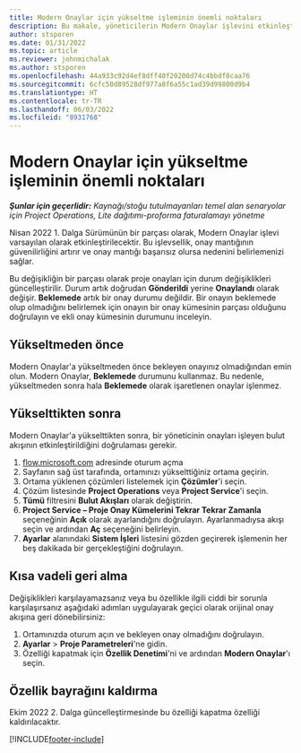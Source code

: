 ```yaml
---
title: Modern Onaylar için yükseltme işleminin önemli noktaları
description: Bu makale, yöneticilerin Modern Onaylar işlevini etkinleştirirken dikkate alması gereken noktaları kapsamaktadır.
author: stsporen
ms.date: 01/31/2022
ms.topic: article
ms.reviewer: johnmichalak
ms.author: stsporen
ms.openlocfilehash: 44a933c92d4ef8dff40f20200d74c4bbdf8caa76
ms.sourcegitcommit: 6cfc50d89528df977a8f6a55c1ad39d99800d9b4
ms.translationtype: HT
ms.contentlocale: tr-TR
ms.lasthandoff: 06/03/2022
ms.locfileid: "8931768"
---
```

# <a name="upgrade-considerations-for-modern-approvals"></a>Modern Onaylar için yükseltme işleminin önemli noktaları 

_**Şunlar için geçerlidir:** Kaynağı/stoğu tutulmayanları temel alan senaryolar için Project Operations, Lite dağıtımı-proforma faturalamayı yönetme_

Nisan 2022 1. Dalga Sürümünün bir parçası olarak, Modern Onaylar işlevi varsayılan olarak etkinleştirilecektir. Bu işlevsellik, onay mantığının güvenilirliğini artırır ve onay mantığı başarısız olursa nedenini belirlemenizi sağlar.

Bu değişikliğin bir parçası olarak proje onayları için durum değişiklikleri güncelleştirilir. Durum artık doğrudan **Gönderildi** yerine **Onaylandı** olarak değişir. **Beklemede** artık bir onay durumu değildir. Bir onayın beklemede olup olmadığını belirlemek için onayın bir onay kümesinin parçası olduğunu doğrulayın ve ekli onay kümesinin durumunu inceleyin.

## <a name="before-you-upgrade"></a>Yükseltmeden önce

Modern Onaylar'a yükseltmeden önce bekleyen onayınız olmadığından emin olun. Modern Onaylar, **Beklemede** durumunu kullanmaz. Bu nedenle, yükseltmeden sonra hala **Beklemede** olarak işaretlenen onaylar işlenmez.

## <a name="after-you-upgrade"></a>Yükselttikten sonra

Modern Onaylar'a yükselttikten sonra, bir yöneticinin onayları işleyen bulut akışının etkinleştirildiğini doğrulaması gerekir.

1. [flow.microsoft.com](https://flow.microsoft.com) adresinde oturum açma
2. Sayfanın sağ üst tarafında, ortamınızı yükselttiğiniz ortama geçirin.
3. Ortama yüklenen çözümleri listelemek için **Çözümler**'i seçin.
4. Çözüm listesinde **Project Operations** veya **Project Service**'i seçin.
5. **Tümü** filtresini **Bulut Akışları** olarak değiştirin.
6. **Project Service – Proje Onay Kümelerini Tekrar Tekrar Zamanla** seçeneğinin **Açık** olarak ayarlandığını doğrulayın. Ayarlanmadıysa akışı seçin ve ardından **Aç** seçeneğini belirleyin.
7. **Ayarlar** alanındaki **Sistem İşleri** listesini gözden geçirerek işlemenin her beş dakikada bir gerçekleştiğini doğrulayın.

## <a name="short-term-rollback"></a>Kısa vadeli geri alma

Değişiklikleri karşılayamazsanız veya bu özellikle ilgili ciddi bir sorunla karşılaşırsanız aşağıdaki adımları uygulayarak geçici olarak orijinal onay akışına geri dönebilirsiniz:
1. Ortamınızda oturum açın ve bekleyen onay olmadığını doğrulayın.
2. **Ayarlar** > **Proje Parametreleri**'ne gidin.
3. Özelliği kapatmak için **Özellik Denetimi**'ni ve ardından **Modern Onaylar**'ı seçin.

## <a name="removing-the-feature-flag"></a>Özellik bayrağını kaldırma

Ekim 2022 2. Dalga güncelleştirmesinde bu özelliği kapatma özelliği kaldırılacaktır.

[!INCLUDE[footer-include](../includes/footer-banner.md)]
